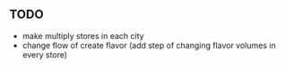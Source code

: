 [//]: # (# Control panel for managing perfume catalogue)

[//]: # (This project was made in order to simplify the management of the perfume company's catalog. )

[//]: # (Easy way to create/edit flavors, add new stores or edit any company's information.)

## TODO
 - make multiply stores in each city
 - change flow of create flavor (add step of changing flavor volumes in every store)